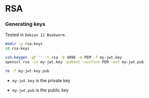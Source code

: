 # RSA

### Generating keys

Tested in `Debian 12 Bookworm`.

```bash
mkdir -p rsa-keys
cd rsa-keys

ssh-keygen -qP '' -t rsa -b 4096 -m PEM -f my-jwt.key
openssl rsa -in my-jwt.key -pubout -outform PEM -out my-jwt.pub

rm -f my-jwt.key.pub
```

- `my-jwt.key` is the private key

- `my-jwt.pub` is the public key

